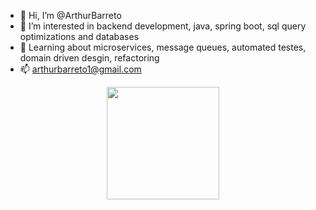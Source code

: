 - 👋 Hi, I’m @ArthurBarreto
- 👀 I’m interested in backend development, java, spring boot, sql query optimizations and databases
- 🌱 Learning about microservices, message queues, automated testes, domain driven desgin, refactoring
- 📫 arthurbarreto1@gmail.com

<p align="center">
<a href="https://github.com/AVS1508">
  <img height="180em" src="https://github-readme-stats-eight-theta.vercel.app/api?username=ArthurBarreto&show_icons=true&theme=algolia&include_all_commits=true&count_private=true"/>
</a>
</p>

<!---
ArthurBarreto/ArthurBarreto is a ✨ special ✨ repository because its `README.md` (this file) appears on your GitHub profile.
You can click the Preview link to take a look at your changes.
--->
